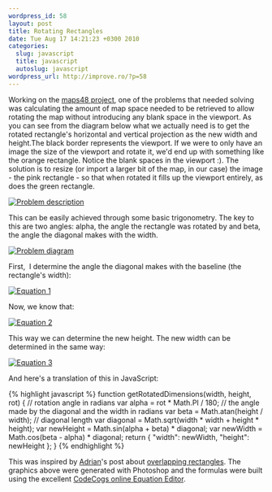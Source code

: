```yaml
--- 
wordpress_id: 58
layout: post
title: Rotating Rectangles
date: Tue Aug 17 14:21:23 +0300 2010
categories: 
  slug: javascript
  title: javascript
  autoslug: javascript
wordpress_url: http://improve.ro/?p=58
---
```

Working on the [maps48 project](http://maps48.sourceforge.net/ "Maps48"), one of the problems that needed solving was calculating the amount of map space needed to be retrieved to allow rotating the map without introducing any blank space in the viewport. As you can see from the diagram below what we actually need is to get the rotated rectangle's horizontal and vertical projection as the new width and height.The black border represents the viewport. If we were to only have an image the size of the viewport and rotate it, we'd end up with something like the orange rectangle. Notice the blank spaces in the viewport :). The solution is to resize (or import a larger bit of the map, in our case) the image - the pink rectangle - so that when rotated it fills up the viewport entirely, as does the green rectangle.

[![Problem description](http://improve.ro/wp-content/uploads/2010/08/rectangles.png "Rotating rectangles problem description")](http://improve.ro/wp-content/uploads/2010/08/rectangles.png)

This can be easily achieved through some basic trigonometry. The key to this are two angles: alpha, the angle the rectangle was rotated by and beta, the angle the diagonal makes with the width.

[![Problem diagram](http://improve.ro/wp-content/uploads/2010/08/rectangles-2.png "Problem diagram")](http://improve.ro/wp-content/uploads/2010/08/rectangles-2.png)

First,  I determine the angle the diagonal makes with the baseline (the rectangle's width):

[![Equation 1](http://improve.ro/wp-content/uploads/2010/08/CodeCogsEqn-1.png "Equation 1")](http://improve.ro/wp-content/uploads/2010/08/CodeCogsEqn-1.png)

Now, we know that:

[![Equation 2](http://improve.ro/wp-content/uploads/2010/08/rot-height-1.png "Equation 2")](http://improve.ro/wp-content/uploads/2010/08/rot-height-1.png)

This way we can determine the new height. The new width can be determined in the same way:

[![Equation 3](http://improve.ro/wp-content/uploads/2010/08/CodeCogsEqn-2.png "Equation 3")](http://improve.ro/wp-content/uploads/2010/08/CodeCogsEqn-2.png)

And here's a translation of this in JavaScript:

{% highlight javascript %}
function getRotatedDimensions(width, height, rot) {
    // rotation angle in radians
    var alpha = rot * Math.PI / 180;
    // the angle made by the diagonal and the width in radians
    var beta = Math.atan(height / width);
    // diagonal length
    var diagonal = Math.sqrt(width * width + height * height);
    var newHeight = Math.sin(alpha + beta) * diagonal;
    var newWidth = Math.cos(beta - alpha) * diagonal;
    return { "width": newWidth, "height": newHeight };
}
{% endhighlight %}

This was inspired by [Adrian](https://beradrian.wordpress.com/ "Adrian Ber")'s post about [overlapping rectangles](https://beradrian.wordpress.com/2010/08/02/overlapping-rectangles/ "Overlapping Rectangles"). The graphics above were generated with Photoshop and the formulas were built using the excellent [CodeCogs online Equation Editor](http://www.codecogs.com/latex/eqneditor.php "Equation Editor").
